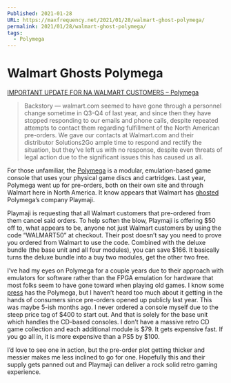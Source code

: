 ```yaml
---
Published: 2021-01-28
URL: https://maxfrequency.net/2021/01/28/walmart-ghost-polymega/
permalink: 2021/01/28/walmart-ghost-polymega/
tags:
  - Polymega
---
```

# Walmart Ghosts Polymega

[IMPORTANT UPDATE FOR NA WALMART CUSTOMERS – Polymega](https://polymega.com/blogs/system-software-updates/important-update-for-na-walmart-customers)

> Backstory — walmart.com seemed to have gone through a personnel change sometime in Q3-Q4 of last year, and since then they have stopped responding to our emails and phone calls, despite repeated attempts to contact them regarding fulfillment of the North American pre-orders. We gave our contacts at Walmart.com and their distributor Solutions2Go ample time to respond and rectify the situation, but they’ve left us with no response, despite even threats of legal action due to the significant issues this has caused us all.

For those unfamiliar, the [Polymega](https://polymega.com/) is a modular, emulation-based game console that uses your physical game discs and cartridges. Last year, Polymega went up for pre-orders, both on their own site and through Walmart here in North America. It know appears that Walmart has [ghosted](https://www.urbandictionary.com/define.php?term=Ghosting) Polymega’s company Playmaji.

Playmaji is requesting that all Walmart customers that pre-ordered from them cancel said orders. To help soften the blow, Playmaji is offering $50 off to, what appears to be, anyone not just Walmart customers by using the code “WALMART50” at checkout. Their post doesn’t say you need to prove you ordered from Walmart to use the code. Combined with the deluxe bundle (the base unit and all four modules), you can save $166. It basically turns the deluxe bundle into a buy two modules, get the other two free.

I’ve had my eyes on Polymega for a couple years due to their approach with emulators for software rather than the FPGA emulation for hardware that most folks seem to have gone toward when playing old games. I know some [press](https://www.youtube.com/watch?v=KKMHpwDfzFQ&t=1198s) has the Polymega, but I haven’t heard too much about it getting in the hands of consumers since pre-orders opened up publicly last year. This was maybe 5-ish months ago. I never ordered a console myself due to the steep price tag of $400 to start out. And that is solely for the base unit which handles the CD-based consoles. I don’t have a massive retro CD game collection and each additional module is $79. It gets expensive fast. If you go all in, it is more expensive than a PS5 by $100.

I’d love to see one in action, but the pre-order plot getting thicker and messier makes me less inclined to go for one. Hopefully this and their supply gets panned out and Playmaji can deliver a rock solid retro gaming experience.